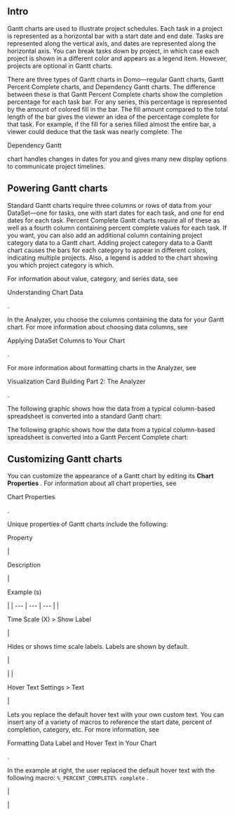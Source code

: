 

Intro
-------

Gantt charts are used to illustrate project schedules. Each task in a project is represented as a horizontal bar with a start date and end date. Tasks are represented along the vertical axis, and dates are represented along the horizontal axis. You can break tasks down by project, in which case each project is shown in a different color and appears as a legend item. However, projects are optional in Gantt charts.


 There are three types of Gantt charts in Domo—regular Gantt charts, Gantt Percent Complete charts, and Dependency Gantt charts. The difference between these is that Gantt Percent Complete charts show the completion percentage for each task bar. For any series, this percentage is represented by the amount of colored fill in the bar. The fill amount compared to the total length of the bar gives the viewer an idea of the percentage complete for that task. For example, if the fill for a series filled almost the entire bar, a viewer could deduce that the task was nearly complete. The

Dependency Gantt

chart handles changes in dates for you and gives many new display options to communicate project timelines.


 Powering Gantt charts
-----------------------

Standard Gantt charts require three columns or rows of data from your DataSet—one for tasks, one with start dates for each task, and one for end dates for each task. Percent Complete Gantt charts require all of these as well as a fourth column containing percent complete values for each task. If you want, you can also add an additional column containing project category data to a Gantt chart. Adding project category data to a Gantt chart causes the bars for each category to appear in different colors, indicating multiple projects. Also, a legend is added to the chart showing you which project category is which.


 For information about value, category, and series data, see

Understanding Chart Data

.


 In the Analyzer, you choose the columns containing the data for your Gantt chart. For more information about choosing data columns, see

Applying DataSet Columns to Your Chart

.


 For more information about formatting charts in the Analyzer, see

Visualization Card Building Part 2: The Analyzer

.


 The following graphic shows how the data from a typical column-based spreadsheet is converted into a standard Gantt chart:

The following graphic shows how the data from a typical column-based spreadsheet is converted into a Gantt Percent Complete chart:

Customizing Gantt charts
--------------------------

You can customize the appearance of a Gantt chart by editing its
 **Chart Properties**
 . For information about all chart properties, see

Chart Properties

.


 Unique properties of Gantt charts include the following:


 Property


 |


 Description


 |


 Example (s)


 |
| --- | --- | --- |
|

Time Scale (X) > Show Label

|

Hides or shows time scale labels. Labels are shown by default.

|

|
|

Hover Text Settings > Text

|


 Lets you replace the default hover text with your own custom text. You can insert any of a variety of macros to reference the start date, percent of completion, category, etc. For more information, see

Formatting Data Label and Hover Text in Your Chart

.


 In the example at right, the user replaced the default hover text with the following macro:
 `%_PERCENT_COMPLETE% complete`
 .


 |

|



